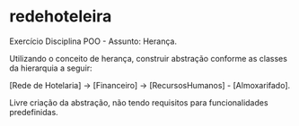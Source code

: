 # redehoteleira
Exercício Disciplina POO - Assunto: Herança.

Utilizando o conceito de herança, construir abstração conforme as classes da hierarquia a seguir:

[Rede de Hotelaria] 
-> [Financeiro] 
-> [RecursosHumanos] - [Almoxarifado]. 

Livre criação da abstração, não tendo requisitos para funcionalidades predefinidas. 
